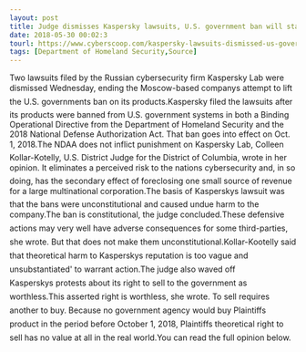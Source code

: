 ```yaml
---
layout: post
title: Judge dismisses Kaspersky lawsuits, U.S. government ban will stand
date: 2018-05-30 00:02:3
tourl: https://www.cyberscoop.com/kaspersky-lawsuits-dismissed-us-government-ban/?category_news=technology
tags: [Department of Homeland Security,Source]
---
```

Two lawsuits filed by the Russian cybersecurity firm Kaspersky Lab were dismissed Wednesday, ending the Moscow-based companys attempt to lift the U.S. governments ban on its products.Kaspersky filed the lawsuits after its products were banned from U.S. government systems in both a Binding Operational Directive from the Department of Homeland Security and the 2018 National Defense Authorization Act. That ban goes into effect on Oct. 1, 2018.The NDAA does not inflict punishment on Kaspersky Lab, Colleen Kollar-Kotelly, U.S. District Judge for the District of Columbia, wrote in her opinion. It eliminates a perceived risk to the nations cybersecurity and, in so doing, has the secondary effect of foreclosing one small source of revenue for a large multinational corporation.The basis of Kasperskys lawsuit was that the bans were unconstitutional and caused undue harm to the company.The ban is constitutional, the judge concluded.These defensive actions may very well have adverse consequences for some third-parties, she wrote. But that does not make them unconstitutional.Kollar-Kootelly said that theoretical harm to Kasperskys reputation is too vague and unsubstantiated' to warrant action.The judge also waved off Kasperskys protests about its right to sell to the government as worthless.This asserted right is worthless, she wrote. To sell requires another to buy. Because no government agency would buy Plaintiffs product in the period before October 1, 2018, Plaintiffs theoretical right to sell has no value at all in the real world.You can read the full opinion below.
